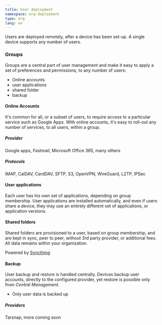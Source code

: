```yaml
---
title: User deployment
namespace: org-deployment
type: org
lang: en
---
```


Users are deployed remotely, after a device has been set-up. A single device supports any number of users.

### Groups

Groups are a central part of user management and make it easy to apply a set of preferences and permissions, to any number of users:

- Online accounts
- user applications
- shared folder
- backup

#### Online Accounts

It's common for all, or a subset of users, to require access to a particular service such as Google Apps. With online accounts, it's easy to roll-out any number of services, to all users, within a group.

##### Provider

Google apps, Fastmail, Microsoft Office 365, many others

##### Protocols

IMAP, CalDAV, CardDAV, SFTP, S3, OpenVPN, WireGuard, L2TP, IPSec

#### User applications

Each user has his own set of applications, depending on group membership. User applications are installed automatically, and even if users share a device, they may use an entirely different set of applications, or application versions.

#### Shared folders

Shared folders are provisioned to a user, based on group membership, and are kept in sync, peer to peer, without 3rd party provider, or additional fees. All data remains within your organization.

Powered by [Syncthing](https://syncthing.net/)

#### Backup

User backup and restore is handled centrally. Devices backup user accounts, directly to the configured provider, yet restore is possible only from _Central Management_.

- Only user data is backed up

##### Providers

Tarsnap, more coming soon
